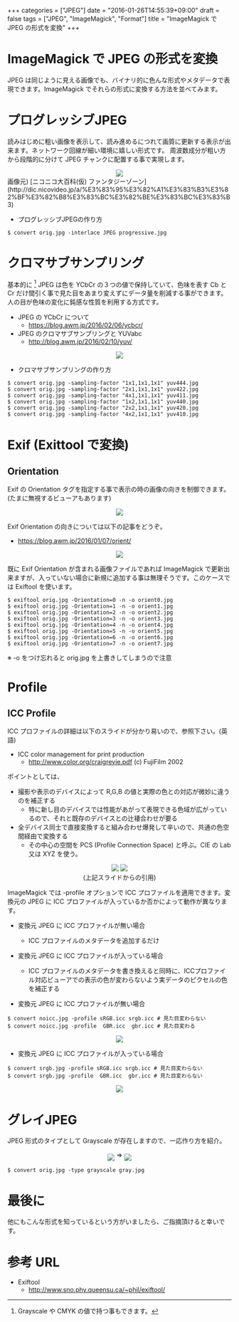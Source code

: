 +++
categories = ["JPEG"]
date = "2016-01-26T14:55:39+09:00"
draft = false
tags = ["JPEG", "ImageMagick", "Format"]
title = "ImageMagick で JPEG の形式を変換"
+++

# ImageMagick で JPEG の形式を変換

JPEG は同じように見える画像でも、バイナリ的に色んな形式やメタデータで表現できます。ImageMagick でそれらの形式に変換する方法を並べてみます。

# プログレッシブJPEG

読みはじめに粗い画像を表示して、読み進めるにつれて画質に更新する表示が出来ます。ネットワーク回線が細い環境に嬉しい形式です。
周波数成分が粗い方から段階的に分けて JPEG チャンクに配置する事で実現します。

<center> <img src="../progressive.png"> </center>
画像元) [ニコニコ大百科(仮) ファンタジーゾーン](http://dic.nicovideo.jp/a/%E3%83%95%E3%82%A1%E3%83%B3%E3%82%BF%E3%82%B8%E3%83%BC%E3%82%BE%E3%83%BC%E3%83%B3)

 * プログレッシブJPEGの作り方

```
$ convert orig.jpg -interlace JPEG progressive.jpg
```

# クロマサブサンプリング

基本的に [^1] JPEG は色を YCbCr の３つの値で保持していて、色味を表す Cb と Cr だけ間引く事で見た目をあまり変えずにデータ量を削減する事ができます。人の目が色味の変化に鈍感な性質を利用する方式です。

 * JPEG の YCbCr について
   * https://blog.awm.jp/2016/02/06/ycbcr/
 * JPEG のクロマサブサンプリングと YUVabc
   * http://blog.awm.jp/2016/02/10/yuv/

<center> <img src="../yuvabc.png"> </center>

 * クロマサブサンプリングの作り方

```
$ convert orig.jpg -sampling-factor "1x1,1x1,1x1" yuv444.jpg
$ convert orig.jpg -sampling-factor "2x1,1x1,1x1" yuv422.jpg
$ convert orig.jpg -sampling-factor "4x1,1x1,1x1" yuv411.jpg
$ convert orig.jpg -sampling-factor "1x2,1x1,1x1" yuv440.jpg
$ convert orig.jpg -sampling-factor "2x2,1x1,1x1" yuv420.jpg
$ convert orig.jpg -sampling-factor "4x2,1x1,1x1" yuv410.jpg
```

# Exif (Exittool で変換)

## Orientation

Exif の Orientation タグを指定する事で表示の時の画像の向きを制御できます。(たまに無視するビューアもあります)

<center> <img src="../exif_orientation.png"> </center>

Exif Orientation の向きについては以下の記事をどうぞ。

 * https://blog.awm.jp/2016/01/07/orient/

<center> <img src="../orient-38per.png"> </center>

既に Exif Orientation が含まれる画像ファイルであれば ImageMagick で更新出来ますが、入っていない場合に新規に追加する事は無理そうです。このケースでは Exiftool を使います。

```
$ exiftool orig.jpg -Orientation=0 -n -o orient0.jpg
$ exiftool orig.jpg -Orientation=1 -n -o orient1.jpg
$ exiftool orig.jpg -Orientation=2 -n -o orient2.jpg
$ exiftool orig.jpg -Orientation=3 -n -o orient3.jpg
$ exiftool orig.jpg -Orientation=4 -n -o orient4.jpg
$ exiftool orig.jpg -Orientation=5 -n -o orient5.jpg
$ exiftool orig.jpg -Orientation=6 -n -o orient6.jpg
$ exiftool orig.jpg -Orientation=7 -n -o orient7.jpg
```
※ -o をつけ忘れると orig.jpg を上書きしてしまうので注意

# Profile

## ICC Profile

ICC プロファイルの詳細は以下のスライドが分かり易いので、参照下さい。(英語)

 * ICC color management for print production
   * http://www.color.org/craigrevie.pdf (c) FujiFilm 2002

ポイントとしては、

 * 撮影や表示のデバイスによって R,G,B の値と実際の色との対応が微妙に違うのを補正する
   * 特に新し目のデバイスでは性能があがって表現できる色域が広がっているので、それと既存のデバイスとの辻褄合わせが要る
 * 全デバイス同士で直接変換すると組み合わせ爆発して辛いので、共通の色空間経由で変換する
   * その中心の空間を PCS (Profile Connection Space) と呼ぶ。CIE の Lab 又は XYZ を使う。
<center> <img src="../craigrevie_13_25per.png">  <img src="../craigrevie_14_25per.png"> <br /> (上記スライドからの引用)</center>

ImageMagick では -profile オプションで ICC プロファイルを適用できます。変換元の JPEG に ICC プロファイルが入っているか否かによって動作が異なります。

 * 変換元 JPEG に ICC プロファイルが無い場合
   *  ICC プロファイルのメタデータを追加するだけ
 * 変換元 JPEG に ICC プロファイルが入っている場合
   *  ICC プロファイルのメタデータを書き換えると同時に、ICCプロファイル対応ビューアでの表示の色が変わらないよう実データのピクセルの色を補正する

 * 変換元 JPEG に ICC プロファイルが無い場合

```
$ convert noicc.jpg -profile sRGB.icc srgb.icc # 見た目変わらない
$ convert noicc.jpg -profile  GBR.icc  gbr.icc # 見た目変わる
```

<center> <img src="../icc-profile1.png"> </center>

 * 変換元 JPEG に ICC プロファイルが入っている場合

```
$ convert srgb.jpg -profile sRGB.icc srgb.icc # 見た目変わらない
$ convert srgb.jpg -profile  GBR.icc  gbr.icc # 見た目変わらない
```
<center> <img src="../icc-profile2.png"> </center>

# グレイJPEG

JPEG 形式のタイプとして Grayscale が存在しますので、一応作り方を紹介。

<center> <img src="../Opaopa.jpg" align="middle"> => <img src="../Opaopa-gray.jpg" align="middle"> </center>

```
$ convert orig.jpg -type grayscale gray.jpg
```

# 最後に

他にもこんな形式を知っているという方がいましたら、ご指摘頂けると幸いです。

# 参考 URL

 * Exiftool
   * http://www.sno.phy.queensu.ca/~phil/exiftool/

[^1]: Grayscale や CMYK の値で持つ事もできます。
